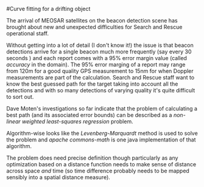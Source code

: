 #Curve fitting for a drifting object

The arrival of MEOSAR satellites on the beacon detection scene has brought about new and unexpected difficulties for Search and
Rescue operational staff. 

Without getting into a lot of detail (I don't know it!) the issue is that beacon detections arrive for a single beacon much more frequently (say every 30 seconds
) and each report comes with a 95% error margin value (called *accuracy* in the domain). The 95% error marging of a report may range from 120m for a good quality 
GPS measurement to 15nm for when Doppler measurements are part of the calculation. Search and Rescue staff want to know the best guessed
path for the target taking into account all the detections and with so many detections of varying quality it's quite difficult to sort out.

Dave Moten's investigations so far indicate that the problem of calculating a best path (and its associated error bounds) can be described as 
a *non-linear weighted least-squares regression* problem.

Algorithm-wise looks like the *Levenberg-Marquardt* method is used to solve the problem and *apache commons-math* is one java implementation of 
that algorithm.

The problem does need precise definition though particularly as any optimization based on a distance function needs to make sense of distance across 
space *and* time (so time difference probably needs to be mapped sensibly into a spatial distance measure).
